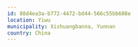 ```yaml
---
id: 88d4ea3a-b772-4472-bd44-566c55bb608e
location: Yiwu
municipality: Xishuangbanna, Yunnan
country: China
---
```

